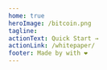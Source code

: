 ```yaml
---
home: true
heroImage: /bitcoin.png
tagline: 
actionText: Quick Start →
actionLink: /whitepaper/
footer: Made by with ❤️
---
```


<About/>